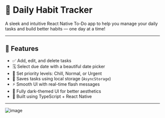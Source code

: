 # 📝 Daily Habit Tracker

A sleek and intuitive React Native To-Do app to help you manage your daily tasks and build better habits — one day at a time!

---

## 📱 Features

- ✅ Add, edit, and delete tasks
- 🗓️ Select due date with a beautiful date picker
- 🚦 Set priority levels: Chill, Normal, or Urgent
- 💾 Saves tasks using local storage (`AsyncStorage`)
- ⚡ Smooth UI with real-time flash messages
- 🖤 Fully dark-themed UI for better aesthetics
- 🧠 Built using TypeScript + React Native

---
![image](https://github.com/user-attachments/assets/695de64e-2ca1-4e06-9d32-c04550bdf5cb)
